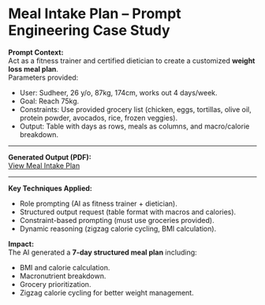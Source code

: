 # Meal Intake Plan – Prompt Engineering Case Study

**Prompt Context:**  
Act as a fitness trainer and certified dietician to create a customized **weight loss meal plan**.  
Parameters provided:  
- User: Sudheer, 26 y/o, 87kg, 174cm, works out 4 days/week.  
- Goal: Reach 75kg.  
- Constraints: Use provided grocery list (chicken, eggs, tortillas, olive oil, protein powder, avocados, rice, frozen veggies).  
- Output: Table with days as rows, meals as columns, and macro/calorie breakdown.  


---

**Generated Output (PDF):**  
[View Meal Intake Plan](meal_intake_output.pdf)

---

**Key Techniques Applied:**  
- Role prompting (AI as fitness trainer + dietician).  
- Structured output request (table format with macros and calories).  
- Constraint-based prompting (must use groceries provided).  
- Dynamic reasoning (zigzag calorie cycling, BMI calculation).  

**Impact:**  
The AI generated a **7-day structured meal plan** including:  
- BMI and calorie calculation.  
- Macronutrient breakdown.  
- Grocery prioritization.  
- Zigzag calorie cycling for better weight management.


